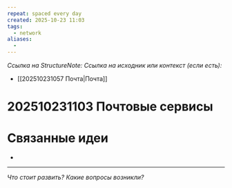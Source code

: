 ```yaml
---
repeat: spaced every day
created: 2025-10-23 11:03
tags:
  - network
aliases:
  -
---
```

*Ссылка на StructureNote:*
*Ссылка на исходник или контекст (если есть):*
- [[202510231057 Почта|Почта]]

# 202510231103 Почтовые сервисы

# Связанные идеи

- 

---

*Что стоит развить? Какие вопросы возникли?*
